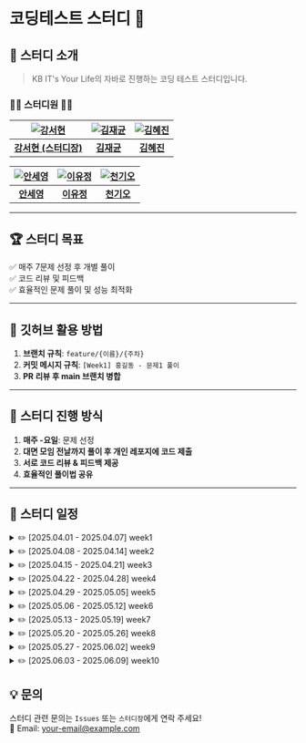 # 코딩테스트 스터디 🚀



## 📢 스터디 소개  
> KB IT's Your Life의 자바로 진행하는 코딩 테스트 스터디입니다.  

### 👩‍💻 **스터디원** 👨‍💻  


| [![강서현](https://github.com/seohyunk09.png)](https://github.com/seohyunk09) | [![김재균](https://github.com/username1.png)](https://github.com/username1) | [![김혜진](https://github.com/chol644.png)](https://github.com/chol644) |
|:----------------------------------:|:----------------------------------:|:----------------------------------:|
| [**강서현 (스터디장)**](https://github.com/seohyunk09) | [**김재균**](https://github.com/username1) | [**김혜진**](https://github.com/chol644) |

| [![안세영](https://github.com/syann97.png)](https://github.com/syann97) | [![이유정](https://github.com/zlwmxkdla.png)](https://github.com/zlwmxkdla) | [![천기오](https://github.com/CheonKiO.png)](https://github.com/CheonKiO) |
|:----------------------------------:|:----------------------------------:|:----------------------------------:|
| [**안세영**](https://github.com/syann97) | [**이유정**](https://github.com/zlwmxkdla) | [**천기오**](https://github.com/CheonKiO) |


---

## 🏆 **스터디 목표**
✅ 매주 7문제 선정 후 개별 풀이  
✅ 코드 리뷰 및 피드백  
✅ 효율적인 문제 풀이 및 성능 최적화  

---

## 📌 **깃허브 활용 방법**
1. **브랜치 규칙**: `feature/{이름}/{주차}`
2. **커밋 메시지 규칙**: `[Week1] 홍길동 - 문제1 풀이`
3. **PR 리뷰 후 main 브랜치 병합**

---

## 🚀 **스터디 진행 방식**
1. **매주 -요일**: 문제 선정  
2. **대면 모임 전날까지 풀이 후 개인 레포지에 코드 제출**  
3. **서로 코드 리뷰 & 피드백 제공**  
4. **효율적인 풀이법 공유**

---
## 📂 스터디 일정

<details>
  <summary>✏️ [2025.04.01 - 2025.04.07] week1</summary>
  
  - 촌수 계산 https://www.acmicpc.net/problem/2644 (dfs)
  - 토마토 https://www.acmicpc.net/problem/7576 (bfs)
  - 
  - CPU https://www.acmicpc.net/problem/16506 (구현)  
</details>

<details>
  <summary>✏️ [2025.04.08 - 2025.04.14] week2</summary>
  - 문제 1  
  - 문제 2  
  - 문제 3  
</details>

<details>
  <summary>✏️ [2025.04.15 - 2025.04.21] week3</summary>
  - 문제 1  
  - 문제 2  
  - 문제 3  
</details>

<details>
  <summary>✏️ [2025.04.22 - 2025.04.28] week4</summary>
  - 문제 1  
  - 문제 2  
  - 문제 3  
</details>

<details>
  <summary>✏️ [2025.04.29 - 2025.05.05] week5</summary>
  - 문제 1  
  - 문제 2  
  - 문제 3  
</details>

<details>
  <summary>✏️ [2025.05.06 - 2025.05.12] week6</summary>
  - 문제 1  
  - 문제 2  
  - 문제 3  
</details>

<details>
  <summary>✏️ [2025.05.13 - 2025.05.19] week7</summary>
  - 문제 1  
  - 문제 2  
  - 문제 3  
</details>

<details>
  <summary>✏️ [2025.05.20 - 2025.05.26] week8</summary>
  - 문제 1  
  - 문제 2  
  - 문제 3  
</details>

<details>
  <summary>✏️ [2025.05.27 - 2025.06.02] week9</summary>
  - 문제 1  
  - 문제 2  
  - 문제 3  
</details>

<details>
  <summary>✏️ [2025.06.03 - 2025.06.09] week10</summary>
  - 문제 1  
  - 문제 2  
  - 문제 3  
</details>


## **💡 문의**
스터디 관련 문의는 `Issues` 또는 `스터디장`에게 연락 주세요!  
📧 Email: your-email@example.com

